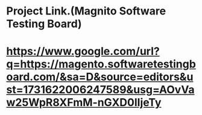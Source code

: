 # Project Link.(Magnito Software Testing Board)
# https://www.google.com/url?q=https://magento.softwaretestingboard.com/&sa=D&source=editors&ust=1731622006247589&usg=AOvVaw25WpR8XFmM-nGXD0lIjeTy
